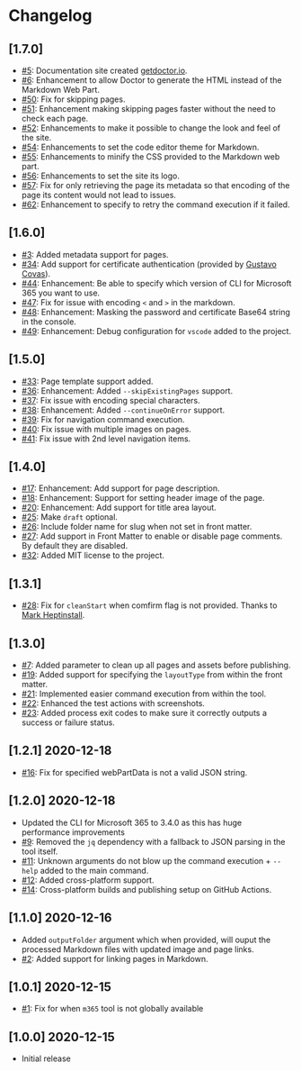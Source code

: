 # Changelog

## [1.7.0]


- [#5](https://github.com/estruyf/doctor/issues/5): Documentation site created [getdoctor.io](https://getdoctor.io).
- [#6](https://github.com/estruyf/doctor/issues/6): Enhancement to allow Doctor to generate the HTML instead of the Markdown Web Part.
- [#50](https://github.com/estruyf/doctor/issues/50): Fix for skipping pages.
- [#51](https://github.com/estruyf/doctor/issues/51): Enhancement making skipping pages faster without the need to check each page.
- [#52](https://github.com/estruyf/doctor/issues/52): Enhancements to make it possible to change the look and feel of the site.
- [#54](https://github.com/estruyf/doctor/issues/54): Enhancements to set the code editor theme for Markdown.
- [#55](https://github.com/estruyf/doctor/issues/55): Enhancements to minify the CSS provided to the Markdown web part.
- [#56](https://github.com/estruyf/doctor/issues/56): Enhancements to set the site its logo.
- [#57](https://github.com/estruyf/doctor/issues/57): Fix for only retrieving the page its metadata so that encoding of the page its content would not lead to issues.
- [#62](https://github.com/estruyf/doctor/issues/62): Enhancement to specify to retry the command execution if it failed.

## [1.6.0]


- [#3](https://github.com/estruyf/doctor/issues/3): Added metadata support for pages.
- [#34](https://github.com/estruyf/doctor/issues/34): Add support for certificate authentication (provided by [Gustavo Covas](https://github.com/gustavocovas)).
- [#44](https://github.com/estruyf/doctor/issues/44): Enhancement: Be able to specify which version of CLI for Microsoft 365 you want to use.
- [#47](https://github.com/estruyf/doctor/issues/47): Fix for issue with encoding `<` and `>` in the markdown.
- [#48](https://github.com/estruyf/doctor/issues/48): Enhancement: Masking the password and certificate Base64 string in the console.
- [#49](https://github.com/estruyf/doctor/issues/49): Enhancement: Debug configuration for `vscode` added to the project.

## [1.5.0]


- [#33](https://github.com/estruyf/doctor/issues/33): Page template support added.
- [#36](https://github.com/estruyf/doctor/issues/36): Enhancement: Added `--skipExistingPages` support.
- [#37](https://github.com/estruyf/doctor/issues/37): Fix issue with encoding special characters.
- [#38](https://github.com/estruyf/doctor/issues/38): Enhancement: Added `--continueOnError` support.
- [#39](https://github.com/estruyf/doctor/issues/39): Fix for navigation command execution.
- [#40](https://github.com/estruyf/doctor/issues/40): Fix issue with multiple images on pages.
- [#41](https://github.com/estruyf/doctor/issues/41): Fix issue with 2nd level navigation items.

## [1.4.0]


- [#17](https://github.com/estruyf/doctor/issues/17): Enhancement: Add support for page description.
- [#18](https://github.com/estruyf/doctor/issues/18): Enhancement: Support for setting header image of the page.
- [#20](https://github.com/estruyf/doctor/issues/20): Enhancement: Add support for title area layout.
- [#25](https://github.com/estruyf/doctor/issues/25): Make `draft` optional.
- [#26](https://github.com/estruyf/doctor/issues/26): Include folder name for slug when not set in front matter.
- [#27](https://github.com/estruyf/doctor/issues/27): Add support in Front Matter to enable or disable page comments. By default they are disabled.
- [#32](https://github.com/estruyf/doctor/issues/32): Added MIT license to the project.

## [1.3.1]


- [#28](https://github.com/estruyf/doctor/issues/28): Fix for `cleanStart` when comfirm flag is not provided. Thanks to [Mark Heptinstall](https://github.com/mheptinstall).

## [1.3.0]


- [#7](https://github.com/estruyf/doctor/issues/7): Added parameter to clean up all pages and assets before publishing.
- [#19](https://github.com/estruyf/doctor/issues/19): Added support for specifying the `layoutType` from within the front matter.
- [#21](https://github.com/estruyf/doctor/issues/21): Implemented easier command execution from within the tool.
- [#22](https://github.com/estruyf/doctor/issues/22): Enhanced the test actions with screenshots.
- [#23](https://github.com/estruyf/doctor/issues/23): Added process exit codes to make sure it correctly outputs a success or failure status.

## [1.2.1] 2020-12-18


- [#16](https://github.com/estruyf/doctor/issues/16): Fix for specified webPartData is not a valid JSON string.

## [1.2.0] 2020-12-18


- Updated the CLI for Microsoft 365 to 3.4.0 as this has huge performance improvements
- [#9](https://github.com/estruyf/doctor/issues/9): Removed the `jq` dependency with a fallback to JSON parsing in the tool itself.
- [#11](https://github.com/estruyf/doctor/issues/11): Unknown arguments do not blow up the command execution + `--help` added to the main command.
- [#12](https://github.com/estruyf/doctor/issues/12): Added cross-platform support.
- [#14](https://github.com/estruyf/doctor/issues/14): Cross-platform builds and publishing setup on GitHub Actions.

## [1.1.0] 2020-12-16


- Added `outputFolder` argument which when provided, will ouput the processed Markdown files with updated image and page links.
- [#2](https://github.com/estruyf/doctor/issues/2): Added support for linking pages in Markdown.

## [1.0.1] 2020-12-15


- [#1](https://github.com/estruyf/doctor/issues/1): Fix for when `m365` tool is not globally available

## [1.0.0] 2020-12-15


- Initial release

